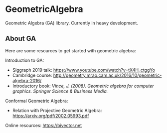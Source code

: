 # GeometricAlgebra

Geometric Algebra (GA) library. Currently in heavy development.

## About GA

Here are some resources to get started with geometric algebra:

Introduction to GA:
- Siggraph 2019 talk: https://www.youtube.com/watch?v=tX4H_ctggYo
- Cambridge course: http://geometry.mrao.cam.ac.uk/2016/10/geometric-algebra-2016/
- Introductory book: *Vince, J. (2008). Geometric algebra for computer graphics. Springer Science & Business Media.*

Conformal Geometric Algebra:
- Relation with Projective Geometric Algebra: https://arxiv.org/pdf/2002.05993.pdf

Online resources: https://bivector.net
